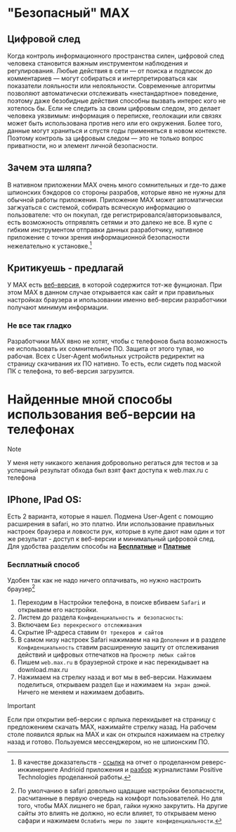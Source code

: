 # "Безопасный" MAX 
## Цифровой след
Когда контроль информационного пространства силен, цифровой след человека становится важным инструментом наблюдения и регулирования. Любые действия в сети — от поиска и подписок до комментариев — могут собираться и интерпретироваться как показатели лояльности или нелояльности. Современные алгоритмы позволяют автоматически отслеживать «нестандартное» поведение, поэтому даже безобидные действия способны вызвать интерес кого не хотелось бы.
Если не следить за своим цифровым следом, это делает человека уязвимым: информация о переписке, геолокации или связях может быть использована против него или его окружения. Более того, данные могут храниться и спустя годы применяться в новом контексте. Поэтому контроль за цифровым следом — это не только вопрос приватности, но и элемент личной безопасности.
## Зачем эта шляпа?
В нативном приложении MAX очень много сомнительных и где-то даже шпионских бэкдоров со стороны разрабов, которые явно не нужны для обычной работы приложения. Приложение MAX может автоматически загжуаться с системой, собирать всяческую информацию о пользователе: что он покупал, где регистрировался/авторизовывался, есть возможность отпрявлять сетями и это далеко не все. В купе с гибким инструментом отправки данных разработчику, нативное приложение с точки зрения информационной безопасности нежелательно к установке.[^1]
[^1]: В качестве доказательств - [ссылка](https://web.archive.org/web/20250722084245/https://github.com/ZolManStaff/MAX-deep-analysis-of-the-messenger#expand) на отчет о проделанном реверс-инжинеринге Andrioid приложения и [разбор](https://www.securitylab.ru/blog/personal/paragraph/356059.php) журналистами Positive Technologies проделанной работы.
## Критикуешь - предлагай
У MAX есть [веб-версия](web.max.ru), в которой содержится тот-же фунционал. При этом MAX в данном случае открывается как сайт и при правильных настройках браузера и ипользовании именно веб-версии разработчики получают минимум информации.
### Не все так гладко

Разработчики MAX явно не хотят, чтобы с телефонов была возможность не использовать их сомнительное ПО. Защита от этого тупая, но рабочая. Всех с User-Agent мобильных устройств редиректит на страницу скачивания их ПО нативно. То есть, если сидеть под маской ПК с телефона, то веб-версия загрузится.
# Найденные мной способы использования веб-версии на телефонах
> [!NOTE]
> У меня нету никакого желания добровольно регаться для тестов и за успешный результат обхода был взят факт доступа к web.max.ru с телефона
## IPhone, IPad OS:
Есть 2 варианта, которые я нашел. Подмена User-Agent с помощию расширения в safari, но это платно.
Или использование правильных настроек браузера и ловкости рук, которые в купе дают нам один и тот же результат - доступ к веб-версии и минимальный цифровой след. Для удобства разделим способы на [**Бесплатные**](#Бесплатный-способ) и [**Платные**](#Платный-способ)
### Бесплатный способ
Удобен так как не надо ничего оплачивать, но нужно настроить браузер[^2]
[^2]: По умолчанию в safari довольно щадащие настройки безопасности, расчитанные в первую очередь на комфорт пользователей. Но для того, чтобы MAX лишнего не брал, гайки нужно закрутить. На другие сайты это влиять не должно, но если влияет, то открываем меню сафари и нажимаем `Ослабить меры по защите конфиденциальности`. 

1. Переходим в Настройки телефона, в поиске вбиваем `Safari` и открываем его настройки.
2. Листем до раздела `Конфиденциальность и безопасность`:
3. Включаем `Без перекресного отслеживания`
4. Скрытие IP-адреса ставим `От трекеров и сайтов`
5. В самом низу настроек Safari нажимаем на на `Дополения` и в разделе `Конфиденциальность` ставим расширенную защиту от отслеживания действий и цифровых отпечатков на `Просмотр любых сайтов`
6. Пишем `web.max.ru` в браузерной строке и нас перекидывает на download.max.ru
7. Нажимаем на стрелку назад и вот мы в веб-версии. Нажимаем поделиться, открываем раздел `Еще` и нажимаем `На экран домой`. Ничего не меняем и нажимаем добавить.
> [!IMPORTANT]
> Если при открытии веб-версии с ярлыка перекидывет на страницу с предложением скачать MAX, нажимайте стрелку назад.
На рабочем столе появился ярлык на MAX и как он открылся нажимаем на стрелку назад и готово. Пользуемся мессенджером, но не шпионским ПО.
   

